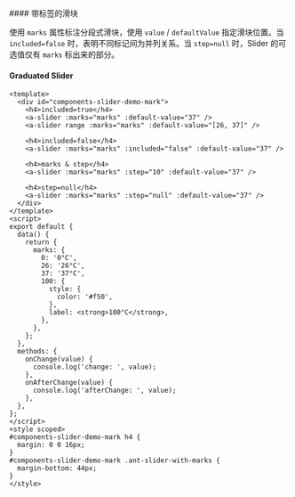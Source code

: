 <cn>
#### 带标签的滑块 

使用 `marks` 属性标注分段式滑块，使用 `value` / `defaultValue` 指定滑块位置。当 `included=false` 时，表明不同标记间为并列关系。当 `step=null` 时，Slider 的可选值仅有 `marks` 标出来的部分。
</cn>
<us>
#### Graduated Slider
</us>

```tpl
<template>
  <div id="components-slider-demo-mark">
    <h4>included=true</h4>
    <a-slider :marks="marks" :default-value="37" />
    <a-slider range :marks="marks" :default-value="[26, 37]" />

    <h4>included=false</h4>
    <a-slider :marks="marks" :included="false" :default-value="37" />

    <h4>marks & step</h4>
    <a-slider :marks="marks" :step="10" :default-value="37" />

    <h4>step=null</h4>
    <a-slider :marks="marks" :step="null" :default-value="37" />
  </div>
</template>
<script>
export default {
  data() {
    return {
      marks: {
        0: '0°C',
        26: '26°C',
        37: '37°C',
        100: {
          style: {
            color: '#f50',
          },
          label: <strong>100°C</strong>,
        },
      },
    };
  },
  methods: {
    onChange(value) {
      console.log('change: ', value);
    },
    onAfterChange(value) {
      console.log('afterChange: ', value);
    },
  },
};
</script>
<style scoped>
#components-slider-demo-mark h4 {
  margin: 0 0 16px;
}
#components-slider-demo-mark .ant-slider-with-marks {
  margin-bottom: 44px;
}
</style>
```